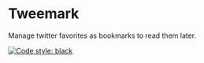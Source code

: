 Tweemark
=========

Manage twitter favorites as bookmarks to read them later.

[![Code style: black](https://img.shields.io/badge/code%20style-black-000000.svg)](https://github.com/psf/black)
